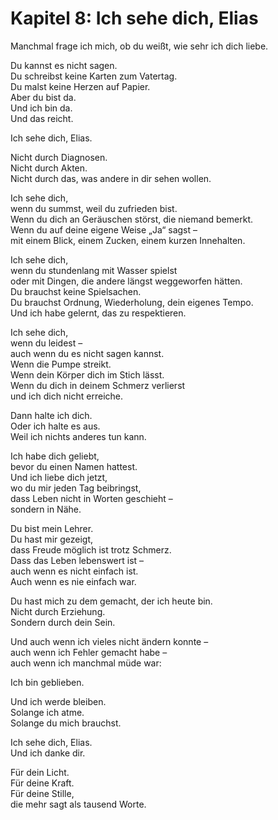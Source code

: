 # Kapitel 8: Ich sehe dich, Elias

Manchmal frage ich mich, ob du weißt, wie sehr ich dich liebe.

Du kannst es nicht sagen.  
Du schreibst keine Karten zum Vatertag.  
Du malst keine Herzen auf Papier.  
Aber du bist da.  
Und ich bin da.  
Und das reicht.

Ich sehe dich, Elias.

Nicht durch Diagnosen.  
Nicht durch Akten.  
Nicht durch das, was andere in dir sehen wollen.

Ich sehe dich,  
wenn du summst, weil du zufrieden bist.  
Wenn du dich an Geräuschen störst, die niemand bemerkt.  
Wenn du auf deine eigene Weise „Ja“ sagst –  
mit einem Blick, einem Zucken, einem kurzen Innehalten.

Ich sehe dich,  
wenn du stundenlang mit Wasser spielst  
oder mit Dingen, die andere längst weggeworfen hätten.  
Du brauchst keine Spielsachen.  
Du brauchst Ordnung, Wiederholung, dein eigenes Tempo.  
Und ich habe gelernt, das zu respektieren.

Ich sehe dich,  
wenn du leidest –  
auch wenn du es nicht sagen kannst.  
Wenn die Pumpe streikt.  
Wenn dein Körper dich im Stich lässt.  
Wenn du dich in deinem Schmerz verlierst  
und ich dich nicht erreiche.

Dann halte ich dich.  
Oder ich halte es aus.  
Weil ich nichts anderes tun kann.

Ich habe dich geliebt,  
bevor du einen Namen hattest.  
Und ich liebe dich jetzt,  
wo du mir jeden Tag beibringst,  
dass Leben nicht in Worten geschieht –  
sondern in Nähe.

Du bist mein Lehrer.  
Du hast mir gezeigt,  
dass Freude möglich ist trotz Schmerz.  
Dass das Leben lebenswert ist –  
auch wenn es nicht einfach ist.  
Auch wenn es nie einfach war.

Du hast mich zu dem gemacht, der ich heute bin.  
Nicht durch Erziehung.  
Sondern durch dein Sein.

Und auch wenn ich vieles nicht ändern konnte –  
auch wenn ich Fehler gemacht habe –  
auch wenn ich manchmal müde war:

Ich bin geblieben.

Und ich werde bleiben.  
Solange ich atme.  
Solange du mich brauchst.

Ich sehe dich, Elias.  
Und ich danke dir.

Für dein Licht.  
Für deine Kraft.  
Für deine Stille,  
die mehr sagt als tausend Worte.
